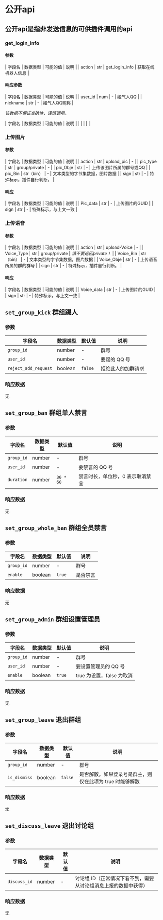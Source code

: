 # 公开api

## 公开api是指非发送信息的可供插件调用的api

### get_login_info

#### 参数

| 字段名 | 数据类型 | 可能的值 | 说明 |
| action | str | get_login_info | 获取在线机器人信息 |

#### 响应参数

| 字段名 | 数据类型 | 可能的值 | 说明 |
| user_id | num | - | 姬气人QQ |
| nickname | str | - | 姬气人QQ昵称 |

*该数据不保证准确性，谨慎调用。*




| 字段名 | 数据类型 | 可能的值 | 说明 |
|  |  |  |  |

### 上传图片

#### 参数

| 字段名 | 数据类型 | 可能的值 | 说明 |
| action | str | upload_pic | - |
| pic_type | str | group/private | - |
| pic_Obje | str | - | 上传该图片所属的群号或QQ |
| pic_Bin | str（bin） | - | 文本类型的字节集数据，图片数据 |
| sign | str | - | 特殊标示，插件自行判断。 |

#### 响应

| 字段名 | 数据类型 | 可能的值 | 说明 |
| Pic_data | str | - | 上传图片的GUID |
| sign | str | - | 特殊标示，与上文一致 |

### 上传语音

#### 参数
| 字段名 | 数据类型 | 可能的值 | 说明 |
| action | str | upload-Voice | - |
| Voice_Type | str | group/private | *请不要返回private！* |
| Voice_Bin | str（bin） | - | 文本类型的字节集数据，图片数据 |
| Voice_Obje | str | - | 上传语音所属的群的群号 |
| sign | str | - | 特殊标示，插件自行判断。 |

#### 响应

| 字段名 | 数据类型 | 可能的值 | 说明 |
| Voice_data | str | - | 上传图片的GUID |
| sign | str | - | 特殊标示，与上文一致 |

## `set_group_kick` 群组踢人

### 参数

| 字段名 | 数据类型 | 默认值 | 说明 |
| ----- | ------- | ----- | --- |
| `group_id` | number | - | 群号 |
| `user_id` | number | - | 要踢的 QQ 号  |
| `reject_add_request` | boolean | `false` | 拒绝此人的加群请求 |

### 响应数据

无

## `set_group_ban` 群组单人禁言

### 参数

| 字段名 | 数据类型 | 默认值 | 说明 |
| ----- | ------- | ----- | --- |
| `group_id` | number | - | 群号 |
| `user_id` | number | - | 要禁言的 QQ 号 |
| `duration` | number | `30 * 60` | 禁言时长，单位秒，0 表示取消禁言 |

### 响应数据

无

## `set_group_whole_ban` 群组全员禁言

### 参数

| 字段名 | 数据类型 | 默认值 | 说明 |
| ----- | ------- | ----- | --- |
| `group_id` | number | - | 群号 |
| `enable` | boolean | `true` | 是否禁言 |

### 响应数据

无

## `set_group_admin` 群组设置管理员

### 参数

| 字段名 | 数据类型 | 默认值 | 说明 |
| ----- | ------- | ----- | --- |
| `group_id` | number | - | 群号 |
| `user_id` | number | - | 要设置管理员的 QQ 号 |
| `enable` | boolean | `true` | true 为设置，false 为取消 |

### 响应数据

无

## `set_group_leave` 退出群组

### 参数

| 字段名 | 数据类型 | 默认值 | 说明 |
| ----- | ------- | ----- | --- |
| `group_id` | number | - | 群号 |
| `is_dismiss` | boolean | `false` | 是否解散，如果登录号是群主，则仅在此项为 true 时能够解散 |

### 响应数据

无

## `set_discuss_leave` 退出讨论组

### 参数

| 字段名 | 数据类型 | 默认值 | 说明 |
| ----- | ------- | ----- | --- |
| `discuss_id` | number | - | 讨论组 ID（正常情况下看不到，需要从讨论组消息上报的数据中获得） |

### 响应数据

无
